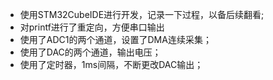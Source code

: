 - 使用STM32CubeIDE进行开发，记录一下过程，以备后续翻看;
- 对printf进行了重定向，方便串口输出
- 使用了ADC1的两个通道，设置了DMA连续采集；
- 使用了DAC的两个通道，输出电压；
- 使用了定时器，1ms间隔，不断更改DAC输出；

